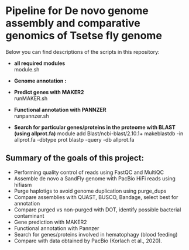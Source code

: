 # Pipeline for De novo genome assembly and comparative genomics of Tsetse fly genome

Below you can find descriptions of the scripts in this repository:

* **all required modules**              
module.sh


* **Genome annotation :**   
   
* **Predict genes with MAKER2**    
runMAKER.sh

* **Functional annotation with PANNZER**     
runpannzer.sh

* **Search for particular genes/proteins in the proteome with BLAST (using allprot.fa)**
module add Blast/ncbi-blast/2.10.1+
makeblastdb -in allprot.fa -dbtype prot
blastp -query <a protein file.fa> -db allprot.fa

        
## Summary of the goals of this project:
- Performing quality control of reads using FastQC and MultiQC  
- Assemble de novo a SandFly genome with PacBio HiFi reads using hifiasm
- Purge haplotigs to avoid genome duplication using purge_dups
- Compare assemblies with QUAST, BUSCO, Bandage, select best for annotation
- Compare purged vs non-purged with DOT, identify possible bacterial contaminant
- Gene prediction with MAKER2 
- Functional annotation with Pannzer
- Search for genes/proteins involved in hematophagy (blood feeding)
- Compare with data obtained by PacBio (Korlach et al., 2020).
